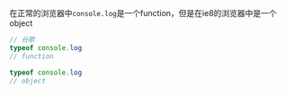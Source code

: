 在正常的浏览器中`console.log`是一个function，但是在ie8的浏览器中是一个object

```js
// 谷歌
typeof console.log 
// function

typeof console.log
// object
```